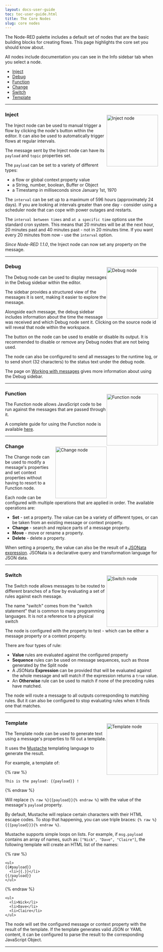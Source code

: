 ```yaml
---
layout: docs-user-guide
toc: toc-user-guide.html
title: The Core Nodes
slug: core nodes
---
```


The Node-RED palette includes a default set of nodes that are the basic building
blocks for creating flows. This page highlights the core set you should know about.

All nodes include documentation you can see in the Info sidebar tab when you select a node.

- [Inject](#inject)
- [Debug](#debug)
- [Function](#function)
- [Change](#change)
- [Switch](#switch)
- [Template](#template)

***

<img alt="Inject node" style="float: right; margin-top: 20px;" src="/docs/user-guide/images/node_inject.png" width="169px">

### Inject

The Inject node can be used to manual trigger a flow by clicking the node's button
within the editor. It can also be used to automatically trigger flows at regular
intervals.

The message sent by the Inject node can have its `payload` and `topic` properties
set.

The `payload` can be set to a variety of different types:

 - a flow or global context property value
 - a String, number, boolean, Buffer or Object
 - a Timestamp in milliseconds since January 1st, 1970

The `interval` can be set up to a maximum of 596 hours (approximately 24 days).
If you are looking at intervals greater than one day - consider using a scheduler node that can cope with power outages and restarts.

The `interval between times` and `at a specific time` options use the standard cron system. This means that 20 minutes will be at the next hour, 20 minutes past and 40 minutes past - not in 20 minutes time. If you want every 20 minutes from now - use the `interval` option.

*Since Node-RED 1.1.0*, the Inject node can now set any property on the message.
***

<img alt="Debug node" style="float: right; margin-top: 20px;" src="/docs/user-guide/images/node_debug.png" width="169px">

### Debug

The Debug node can be used to display messages in the Debug sidebar within the editor.

The sidebar provides a structured view of the messages it is sent, making it easier
to explore the message.

Alongside each message, the debug sidebar includes information about the time the message
was received and which Debug node sent it. Clicking on the source node id will reveal
that node within the workspace.

The button on the node can be used to enable or disable its output. It is recommended
to disable or remove any Debug nodes that are not being used.

The node can also be configured to send all messages to the runtime log, or to
send short (32 characters) to the status text under the debug node.

The page on [Working with messages](/docs/user-guide/messages) gives more
information about using the Debug sidebar.

***

<img alt="Function node" style="float: right; margin-top: 20px;" src="/docs/user-guide/images/node_function.png" width="169px">

### Function

The Function node allows JavaScript code to be run against the messages that are
passed through it.

A complete guide for using the Function node is available [here](/docs/user-guide/writing-functions).

***

<img alt="Change node" style="float: right; margin-top: 20px;" src="/docs/user-guide/images/node_change.png" width="169px">

### Change

The Change node can be used to modify a message's properties and set context properties
without having to resort to a Function node.

Each node can be configured with multiple operations that are applied in order. The
available operations are:

 - **Set** - set a property. The value can be a variety of different types, or
   can be taken from an existing message or context property.
 - **Change** - search and replace parts of a message property.
 - **Move** - move or rename a property.
 - **Delete** - delete a property.

When setting a property, the value can also be the result of a [JSONata expression](https://jsonata.org).
JSONata is a declarative query and transformation language for JSON data.

***

<img alt="Switch node" style="float: right; margin-top: 20px;" src="/docs/user-guide/images/node_switch.png" width="169px">

### Switch


The Switch node allows messages to be routed to different branches of a flow by
evaluating a set of rules against each message.

<div class="doc-callout">The name "switch" comes from the "switch statement" that
is common to many programming languages. It is not a reference to a physical
switch</div>

The node is configured with the property to test - which can be either a message
property or a context property.

There are four types of rule:

 - **Value** rules are evaluated against the configured property
 - **Sequence** rules can be used on message sequences, such as those generated
   by the Split node
 - A JSONata **Expression** can be provided that will be evaluated against the
   whole message and will match if the expression returns a `true` value.
 - An **Otherwise** rule can be used to match if none of the preceding rules have
   matched.

The node will route a message to all outputs corresponding to matching rules. But
it can also be configured to stop evaluating rules when it finds one that matches.

***

<img alt="Template node" style="float: right; margin-top: 20px;" src="/docs/user-guide/images/node_template.png" width="169px">

### Template


The Template node can be used to generate text using a message's properties to
fill out a template.

It uses the [Mustache](https://mustache.github.io/mustache.5.html) templating
language to generate the result.

For example, a template of:

{% raw %}
```
This is the payload: {{payload}} !
```
{% endraw %}

Will replace `{% raw %}{{payload}}{% endraw %}` with the value of the message's `payload` property.

By default, Mustache will replace certain characters with their HTML escape codes.
To stop that happening, you can use triple braces: `{% raw %}{{{payload}}}{% endraw %}`.

Mustache supports simple loops on lists. For example, if `msg.payload` contains
an array of names, such as: `["Nick", "Dave", "Claire"]`, the following template
will create an HTML list of the names:

{% raw %}
```
<ul>
{{#payload}}
  <li>{{.}}</li>
{{/payload}}
</ul>
```
{% endraw %}


```
<ul>
  <li>Nick</li>
  <li>Dave</li>
  <li>Claire</li>
</ul>
```

The node will set the configured message or context property with the result of
the template. If the template generates valid JSON or YAML content, it can be
configured to parse the result to the corresponding JavaScript Object.

***
